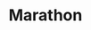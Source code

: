 ---
title: "Marathon"
url: /chicago/marathon-south-doctor-martin-luther-king-junior-drive/
shop: Lebensmittel
---